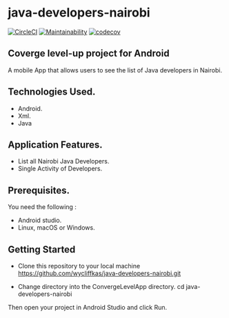 # java-developers-nairobi
[![CircleCI](https://circleci.com/gh/wycliffkas/java-developers-nairobi/tree/develop.svg?style=svg)](https://circleci.com/gh/wycliffkas/java-developers-nairobi/tree/develop) [![Maintainability](https://api.codeclimate.com/v1/badges/f14610ff75a6be1abcdd/maintainability)](https://codeclimate.com/github/wycliffkas/java-developers-nairobi/maintainability) [![codecov](https://codecov.io/gh/wycliffkas/java-developers-nairobi/branch/develop/graph/badge.svg)](https://codecov.io/gh/wycliffkas/java-developers-nairobi)

## Coverge level-up project for Android
A mobile App that allows users to see the list of Java developers in Nairobi.

## Technologies Used.
- Android.
- Xml.
- Java

## Application Features.
- List all Nairobi Java Developers.
- Single Activity of Developers.

## Prerequisites.

You need the following :
- Android studio.
- Linux, macOS or Windows.

## Getting Started

- Clone this repository to your local machine
https://github.com/wycliffkas/java-developers-nairobi.git

- Change directory into the ConvergeLevelApp directory.
cd java-developers-nairobi

Then open your project in Android Studio and click Run.

